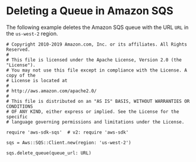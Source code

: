# Deleting a Queue in Amazon SQS<a name="sqs-example-delete_queue"></a>

The following example deletes the Amazon SQS queue with the URL `URL` in the `us-west-2` region\.

```
# Copyright 2010-2019 Amazon.com, Inc. or its affiliates. All Rights Reserved.
#
# This file is licensed under the Apache License, Version 2.0 (the "License").
# You may not use this file except in compliance with the License. A copy of the
# License is located at
#
# http://aws.amazon.com/apache2.0/
#
# This file is distributed on an "AS IS" BASIS, WITHOUT WARRANTIES OR CONDITIONS
# OF ANY KIND, either express or implied. See the License for the specific
# language governing permissions and limitations under the License.

require 'aws-sdk-sqs'  # v2: require 'aws-sdk'

sqs = Aws::SQS::Client.new(region: 'us-west-2')

sqs.delete_queue(queue_url: URL)
```